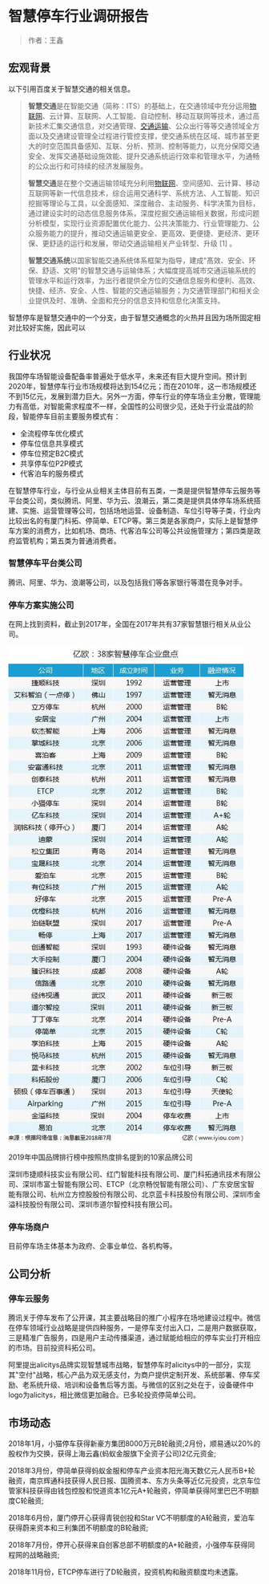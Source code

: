 # 智慧停车行业调研报告

> 作者：王鑫

## 宏观背景

以下引用百度关于智慧交通的相关信息。

> **智慧交通**是在智能交通（简称：ITS）的基础上，在交通领域中充分运用[物联网](https://baike.baidu.com/item/物联网)、云计算、互联网、人工智能、自动控制、移动互联网等技术，通过高新技术汇集交通信息，对交通管理、[交通运输](https://baike.baidu.com/item/交通运输)、公众出行等等交通领域全方面以及交通建设管理全过程进行管控支撑，使交通系统在区域、城市甚至更大的时空范围具备感知、互联、分析、预测、控制等能力，以充分保障交通安全、发挥交通基础设施效能、提升交通系统运行效率和管理水平，为通畅的公众出行和可持续的经济发展服务。
>
> **智慧交通**是在整个交通运输领域充分利用[物联网](https://baike.baidu.com/item/物联网)、空间感知、云计算、移动互联网等新一代信息技术，综合运用交通科学、系统方法、人工智能、知识挖掘等理论与工具，以全面感知、深度融合、主动服务、科学决策为目标，通过建设实时的动态信息服务体系，深度挖掘交通运输相关数据，形成问题分析模型，实现行业资源配置优化能力、公共决策能力、行业管理能力、公众服务能力的提升，推动交通运输更安全、更高效、更便捷、更经济、更环保、更舒适的运行和发展，带动交通运输相关产业转型、升级 \[1\]  。
>
> **智慧交通系统**以国家智能交通系统体系框架为指导，建成"髙效、安全、环保、舒适、文明"的智慧交通与运输体系；大幅度提高城市交通运输系统的管理水平和运行效率，为出行者提供全方位的交通信息服务和便利、高效、快捷、经济、安全、人性、智能的交通运输服务；为交通管理部门和相关企业提供及时、准确、全面和充分的信息支持和信息化决策支持。

智慧停车是智慧交通中的一个分支，由于智慧交通概念的火热并且因为场所固定相对比较好实施，因此可以

## 行业状况

我国停车场智能设备配备率普遍处于低水平，未来还有巨大提升空间。预计到2020年，智慧停车行业市场规模将达到154亿元；而在2010年，这一市场规模还不到15亿元，发展到潜力巨大。另外一方面，停车行业的停车场业主分散，管理能力有高低，对智能需求程度不一样，全国性的公司很少见，还处于行业混战的阶段，智能停车目前主要服务模式有：

* 全流程停车优化模式
* 停车位信息共享模式
* 停车位预定B2C模式
* 共享停车位P2P模式
* 代客泊车的服务模式

在智慧停车行业，与行业从业相关主体目前有五类，一类是提供智慧停车云服务等平台类公司，类似腾讯、阿里、华为云、浪潮云，第二类是提供具体停车场系统搭建、实施、运营管理等公司，包括场地运营、设备制造、车位引导等子类，行业内比较出名的有厦门科拓、停简单、ETCP等。第三类是各家商户，实际上是智慧停车方案的消费方，比如机场、商场、代客泊车公司等公共设施管理方；第四类是政府监管机构；第五类为普通消费者。

### 智慧停车平台类公司

腾讯、阿里、华为、浪潮等公司，以及包括我们等各家银行等潜在竞争对手。

### 停车方案实施公司

在网上找到资料，截止到2017年，全国在2017年共有37家智慧银行相关从业公司。

![](/assets/CA37527612004A35A9496E2CE13816BC.jpeg)

2019年中国品牌排行榜中按照热度排名提到的10家品牌公司

深圳市捷顺科技实业有限公司、红门智能科技有限公司、厦门科拓通讯技术有限公司、深圳市富士智能有限公司、ETCP（北京畅悦智能有限公司）、广东安居宝智能有限公司、杭州立方控股股份有限公司、北京蓝卡科技股份有限公司、深圳市金溢科技股份有限公司、深圳市道尔智控科技有限公司。

### 停车场商户

目前停车场主体基本为政府、企事业单位、各机构等。

## 公司分析

### 停车云服务

腾讯关于停车发布了公开课，其主要战略目的推广小程序在场地建设过程中。微信在停车领域行业战略是提供四种服务，一是停车支付出入口，二是用户数据获取，三是精准广告服务，四是用户主动传播渠道，通过赋能给相应的停车实业打开相应的市场。目前投资科拓公司。

阿里提出alicitys品牌实现智慧城市战略，智慧停车时alicitys中的一部分，实现其"空付"战略，核心产品为双无感支付，为商户提供定制开发、系统部署、停车奖励、老系统升级、培训和设备售后等方面。与微信的区别之处在于，设备硬件中logo为alicitys，相比微信更加融合。已多轮投资停简单公司。









## 市场动态

2018年1月，小猫停车获得新豪方集团8000万元B轮融资;2月份，顺易通以20%的股权作为交换，获得上海云鑫\(蚂蚁金服旗下全资子公司\)2亿元资金;

2018年3月份，停简单获得蚂蚁金服和停车产业资本阳光海天数亿元人民币B+轮融资，南京辉通科技获得人民日报、国腾资本、东方头条等近亿元投资，北京车位管家科技获得由钱包控股和悦道资本1亿元A+轮融资，停简单获得阿里巴巴不明额度C轮融资;

2018年6月份，厦门停开心获得青锐创投和Star VC不明额度的A轮融资，爱泊车获得蔚来资本和三利集团不明额度的B轮融资;

2018年7月份，停开心获得来自创客总部不明额度的A+轮融资，小强停车获得同程网的战略融资;

2018年11月份，ETCP停车进行了D轮融资，投资机构和融资额度均未透露。

